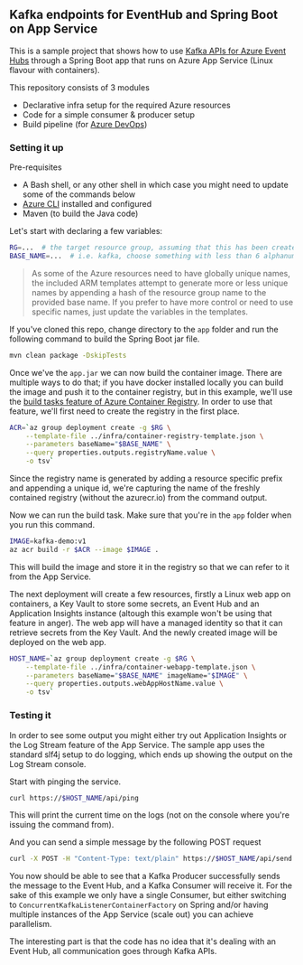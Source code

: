 ## Kafka endpoints for EventHub and Spring Boot on App Service

This is a sample project that shows how to use [Kafka APIs for Azure Event Hubs](https://docs.microsoft.com/en-us/azure/event-hubs/event-hubs-for-kafka-ecosystem-overview) through a Spring Boot app that runs on Azure App Service (Linux flavour with containers).

This repository consists of 3 modules
- Declarative infra setup for the required Azure resources
- Code for a simple consumer & producer setup
- Build pipeline (for [Azure DevOps](https://azure.microsoft.com/en-us/services/devops/))

### Setting it up
Pre-requisites
- A Bash shell, or any other shell in which case you might need to update some of the commands below
- [Azure CLI](https://docs.microsoft.com/en-us/cli/azure/?view=azure-cli-latest) installed and configured
- Maven (to build the Java code)

Let's start with declaring a few variables:
```bash
RG=...  # the target resource group, assuming that this has been created already
BASE_NAME=...  # i.e. kafka, choose something with less than 6 alphanumeric characters
```

> As some of the Azure resources need to have globally unique names, the included ARM templates attempt to
> generate more or less unique names by appending a hash of the resource group name to the provided base
> name. If you prefer to have more control or need to use specific names, just update the variables
> in the templates.

If you've cloned this repo, change directory to the ```app``` folder and run the following command to build
the Spring Boot jar file.
```bash
mvn clean package -DskipTests
```

Once we've the ```app.jar``` we can now build the container image. There are multiple ways to do that; if
you have docker installed locally you can build the image and push it to the container registry, but in this
example, we'll use the [build tasks feature of Azure Container Registry](https://docs.microsoft.com/en-us/azure/container-registry/container-registry-tutorial-quick-task). In order to use that feature, we'll first
need to create the registry in the first place.
```bash
ACR=`az group deployment create -g $RG \
    --template-file ../infra/container-registry-template.json \
    --parameters baseName="$BASE_NAME" \
    --query properties.outputs.registryName.value \
    -o tsv`
```
Since the registry name is generated by adding a resource specific prefix and appending a unique id, we're
capturing the name of the freshly contained registry (without the azurecr.io) from the command output.

Now we can run the build task. Make sure that you're in the ```app``` folder when you run this command.
```bash
IMAGE=kafka-demo:v1
az acr build -r $ACR --image $IMAGE .
```
This will build the image and store it in the registry so that we can refer to it from the App Service.

The next deployment will create a few resources, firstly a Linux web app on containers, a Key Vault to
store some secrets, an Event Hub and an Application Insights instance (altough this example won't be using
that feature in anger). The web app will have a managed identity so that it can retrieve secrets from the
Key Vault. And the newly created image will be deployed on the web app.
```bash
HOST_NAME=`az group deployment create -g $RG \
    --template-file ../infra/container-webapp-template.json \
    --parameters baseName="$BASE_NAME" imageName="$IMAGE" \
    --query properties.outputs.webAppHostName.value \
    -o tsv`
```

### Testing it
In order to see some output you might either try out Application Insights or the Log Stream feature of the
App Service. The sample app uses the standard slf4j setup to do logging, which ends up showing the output
on the Log Stream console.

Start with pinging the service.
```bash
curl https://$HOST_NAME/api/ping
```
This will print the current time on the logs (not on the console where you're issuing the command from).

And you can send a simple message by the following POST request
```bash
curl -X POST -H "Content-Type: text/plain" https://$HOST_NAME/api/send -d "Hello World!"
```
You now should be able to see that a Kafka Producer successfully sends the message to the Event Hub, and
a Kafka Consumer will receive it. For the sake of this example we only have a single Consumer, but
either switching to ```ConcurrentKafkaListenerContainerFactory``` on Spring and/or having multiple instances
of the App Service (scale out) you can achieve parallelism.

The interesting part is that the code has no idea that it's dealing with an Event Hub, all communication
goes through Kafka APIs.

